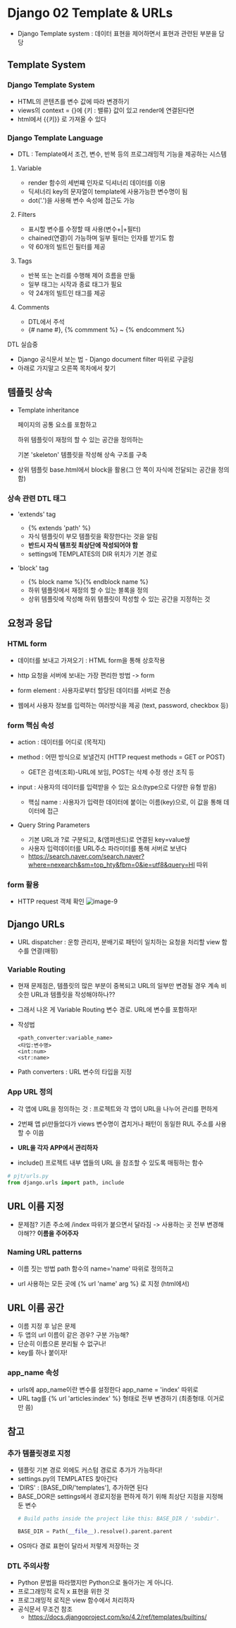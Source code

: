 # Django 02 Template & URLs

- Django Template system : 데이터 표현을 제어하면서 표현과 관련된 부분을 담당

## Template System

### Django Template System

- HTML의 콘텐츠를 변수 값에 따라 변경하기
- views의 context = {}에 {키 : 밸류} 값이 있고 render에 연결된다면 
- html에서 {{키}} 로 가져올 수 있다


### Django Template Language

- DTL : Template에서 조건, 변수, 반복 등의 프로그래밍적 기능을 제공하는 시스템

1. Variable
    - render 함수의 세번쨰 인자로 딕셔너리 데이터를 이용
    -  딕셔너리 key의 문자열이 template에 사용가능한 변수명이 됨
    - dot('.')을 사용해 변수 속성에 접근도 가능

2. Filters
    - 표시할 변수를 수정할 때 사용(변수+|+필터)
    - chained(연결)이 가능하며 일부 필터는 인자를 받기도 함
    - 약 60개의 빌트인 필터를 제공
3. Tags
    - 반복 또는 논리를 수행해 제어 흐름을 만듦
    - 일부 태그는 시작과 종료 태그가 필요
    - 약 24개의 빌트인 태그를 제공
4. Comments
    - DTL에서 주석
    - {# name #}, {% commment %} ~ {% endcomment %}

DTL 실습중

- Django 공식문서 보는 법 - Django document filter 따위로 구글링
- 아래로 가지말고 오른쪽 목차에서 찾기

## 템플릿 상속

- Template inheritance
    
    페이지의 공통 요소를 포함하고

    하위 템플릿이 재정의 할 수 있는 공간을 정의하는

    기본 'skeleton' 템플릿을 작성해 상속 구조를 구축

- 상위 템플릿 base.html에서 block을 활용(그 안 쪽이 자식에 전달되는 공간을 정의함)

### 상속 관련 DTL 태그

- 'extends' tag
    - {% extends 'path' %}
    - 자식 템플릿이 부모 템플릿을 확장한다는 것을 알림
    - **반드시 자식 템프릿 최상단에 작성되어야 함**
    - settings에 TEMPLATES의 DIR 위치가 기본 경로

- 'block' tag
    - {% block name %}{% endblock name %}
    - 하위 템플릿에서 재정의 할 수 있는 블록을 정의
    - 상위 템플릿에 작성해 하위 템플릿이 작성할 수 있는 공간을 지정하는 것


## 요청과 응답

### HTML form
- 데이터를 보내고 가져오기 : HTML form을 통해 상호작용

- http 요청을 서버에 보내는 가장 편리한 방법 -> form
- form element : 사용자로부터 할당된 데이터를 서버로 전송
- 웹에서 사용자 정보를 입력하는 여러방식을 제공 (text, password, checkbox 등)

### form 핵심 속성
- action : 데이터를 어디로 (목적지)
- method : 어떤 방식으로 보낼건지 (HTTP request methods = GET or POST)
    - GET은 검색(조회)-URL에 보임, POST는 삭제 수정 생산 조직 등

- input : 사용자의 데이터를 입력받을 수 있는 요소(type으로 다양한 유형 받음)
    - 핵심 name : 사용자가 입력한 데이터에 붙이는 이름(key)으로, 이 값을 통해 데이터에 접근

- Query String Parameters
    - 기본 URL과 ?로 구분되고, &(앰퍼샌드)로 연결된 key=value쌍
    - 사용자 입력데이터를 URL주소 파라미터를 통해 서버로 보낸다
    - https://search.naver.com/search.naver?where=nexearch&sm=top_hty&fbm=0&ie=utf8&query=HI 따위


### form 활용

- HTTP request 객체 확인
![image-9](https://github.com/user-attachments/assets/388c12e1-1cb3-4479-ae14-561cc007057b)


## Django URLs
- URL dispatcher : 운항 관리자, 분배기로 패턴이 일치하는 요청을 처리할 view 함수를 연결(매핑)

### Variable Routing
- 현재 문제점은, 템플릿의 많은 부분이 중복되고 URL의 일부만 변경될 경우 계속 비슷한 URL과 템플릿을 작성해야하나??

- 그래서 나온 게 Variable Routing 변수 경로. URL에 변수를 포함하자!

- 작성법
    ```
    <path_converter:variable_name>
    <타입:변수명>
    <int:num>
    <str:name>
    ```
- Path converters : URL 변수의 타입을 지정


### App URL 정의

- 각 앱에 URL을 정의하는 것 : 프로젝트와 각 앱이 URL을 나누어 관리를 편하게

- 2번째 앱 p\만들었다가 views 변수명이 겹치거나 패턴이 동일한 RUL 주소를 사용 할 수 이씀
- **URL을 각자 APP에서 관리하자**
- include() 프로젝트 내부 앱들의 URL 을 참조할 수 있도록 매핑하는 함수
```python
# pjt/urls.py
from django.urls import path, include
```

## URL 이름 지정
- 문제점? 기존 주소에 /index 따위가 붙으면서 달라짐 -> 사용하는 곳 전부 변경해야해??
**이름을 주어주자**

### Naming URL patterns
- 이름 짓는 방법 path 함수의 name='name' 따위로 정의하고

- url 사용하는 모든 곳에 {% url 'name' arg %} 로 지정 (html에서)


## URL 이름 공간
- 이름 지정 후 남은 문제
- 두 앱의 url 이름이 같은 경우? 구분 가능해?
- 단순히 이름으론 분리될 수 없구나!
- key를 하나 붙이자!
### app_name 속성
- urls에 app_name이란 변수를 설정한다 app_name = 'index' 따위로
- URL tag를 {% url 'articles:index' %} 형태로 전부 변경하기 (최종형태. 이거로만 씀)

## 참고

### 추가 템플릿경로 지정
- 템플릿 기본 경로 외에도 커스텀 경로로 추가가 가능하다! 
- settings.py의 TEMPLATES 찾아간다
- 'DIRS' : [BASE_DIR/'templates'], 추가하면 된다
- BASE_DOR은 settings에서 경로지정을 편하게 하기 위해 최상단 지점을 지정해 둔 변수
    ```python
    # Build paths inside the project like this: BASE_DIR / 'subdir'.

    BASE_DIR = Path(__file__).resolve().parent.parent
    ```
- OS마다 경로 표현이 달라서 저렇게 저장하는 것

### DTL 주의사항
- Python 문법을 따라했지만 Python으로 돌아가는 게 아니다.
- 프로그래밍적 로직 x 표현을 위한 것
- 프로그래밍적 로직은 view 함수에서 처리하자
- 공식문서 무조건 참조
    - https://docs.djangoproject.com/ko/4.2/ref/templates/builtins/

